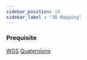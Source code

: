 ```yaml
---
sidebar_position: 10
sidebar_label : "3D Mapping"
---
```


### Prequisite

[WGS](https://en.wikipedia.org/wiki/World_Geodetic_System)
[Quaternions](https://en.wikipedia.org/wiki/Quaternion)
